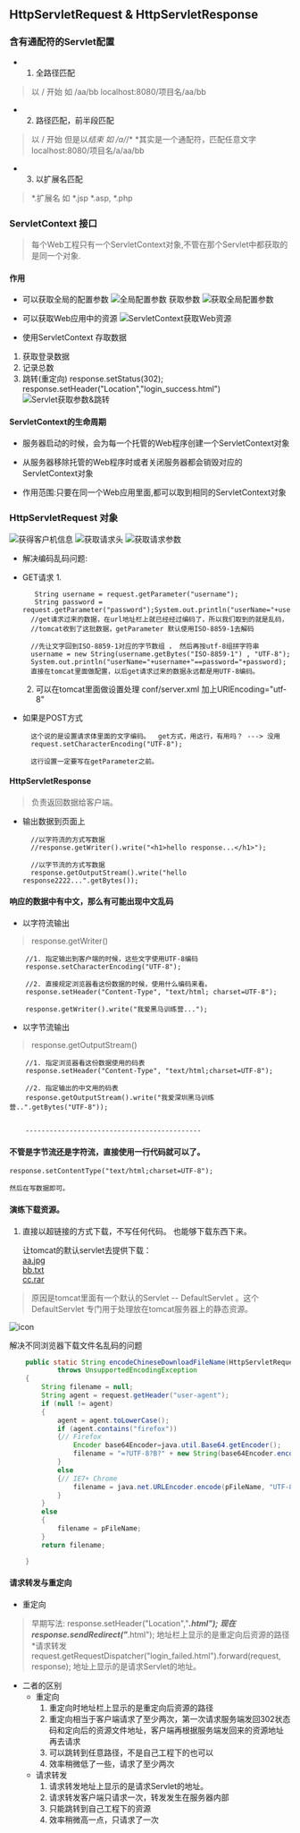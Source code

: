 ## HttpServletRequest & HttpServletResponse

### 含有通配符的Servlet配置
* 1. 全路径匹配
> 以 / 开始  如 /aa/bb
> localhost:8080/项目名/aa/bb
* 2. 路径匹配，前半段匹配
> 以 / 开始  但是以*结束 如 /a/*/*
>*其实是一个通配符，匹配任意文字
>localhost:8080/项目名/a/aa/bb
* 3. 以扩展名匹配
>*.扩展名  如 *.jsp  *.asp, *.php

### ServletContext 接口
> 每个Web工程只有一个ServletContext对象,不管在那个Servlet中都获取的是同一个对象.

#### 作用
* 可以获取全局的配置参数
![全局配置参数](全局配置参数.jpg)
获取参数
![获取全局配置参数](获取全局配置参数.jpg)
* 可以获取Web应用中的资源
![ServletContext获取Web资源](ServletContext获取Web资源.jpg)

* 使用ServletContext 存取数据
1. 获取登录数据
2. 记录总数
3. 跳转(重定向)
response.setStatus(302);
response.setHeader("Location","login_success.html")
![Servlet获取参数&跳转](Servlet获取参数&跳转.jpg)

#### ServletContext的生命周期
* 服务器启动的时候，会为每一个托管的Web程序创建一个ServletContext对象
* 从服务器移除托管的Web程序时或者关闭服务器都会销毁对应的ServletContext对象

* 作用范围:只要在同一个Web应用里面,都可以取到相同的ServletContext对象

### HttpServletRequest 对象
![获得客户机信息](获得客户机信息.jpg)
![获取请求头](获取请求头.jpg)
![获取请求参数](获取请求参数.jpg)

* 解决编码乱码问题:
* GET请求
    1.

         String username = request.getParameter("username");
		 String password = request.getParameter("password");System.out.println("userName="+username+"==password="+password);
		//get请求过来的数据，在url地址栏上就已经经过编码了，所以我们取到的就是乱码，
		//tomcat收到了这批数据，getParameter 默认使用ISO-8859-1去解码
			
		//先让文字回到ISO-8859-1对应的字节数组 ， 然后再按utf-8组拼字符串
		username = new String(username.getBytes("ISO-8859-1") , "UTF-8");
		System.out.println("userName="+username+"==password="+password);
		直接在tomcat里面做配置，以后get请求过来的数据永远都是用UTF-8编码。 
	

    2. 可以在tomcat里面做设置处理 conf/server.xml 加上URIEncoding="utf-8"
 
	     <Connector connectionTimeout="20000" port="8080" protocol="HTTP/1.1" redirectPort="8443" URIEncoding="UTF-8"/>


* 如果是POST方式

		这个说的是设置请求体里面的文字编码。  get方式，用这行，有用吗？ ---> 没用
		request.setCharacterEncoding("UTF-8");
	
		这行设置一定要写在getParameter之前。

#### HttpServletResponse
> 负责返回数据给客户端。 

* 输出数据到页面上


		//以字符流的方式写数据	
		//response.getWriter().write("<h1>hello response...</h1>");
		
		//以字节流的方式写数据 
		response.getOutputStream().write("hello response2222...".getBytes());


#### 响应的数据中有中文，那么有可能出现中文乱码

* 以字符流输出

> response.getWriter()


		//1. 指定输出到客户端的时候，这些文字使用UTF-8编码
		response.setCharacterEncoding("UTF-8");
		
		//2. 直接规定浏览器看这份数据的时候，使用什么编码来看。
		response.setHeader("Content-Type", "text/html; charset=UTF-8");
		
		response.getWriter().write("我爱黑马训练营...");



* 以字节流输出 

> response.getOutputStream()


	
		
		//1. 指定浏览器看这份数据使用的码表
		response.setHeader("Content-Type", "text/html;charset=UTF-8");
		
		//2. 指定输出的中文用的码表
		response.getOutputStream().write("我爱深圳黑马训练营..".getBytes("UTF-8"));


		--------------------------------------------

#### 不管是字节流还是字符流，直接使用一行代码就可以了。

	response.setContentType("text/html;charset=UTF-8");

	然后在写数据即可。


#### 演练下载资源。

1. 直接以超链接的方式下载，不写任何代码。 也能够下载东西下来。 


	让tomcat的默认servlet去提供下载：<br>
	<a href="download/aa.jpg">aa.jpg</a><br>
	<a href="download/bb.txt">bb.txt</a><br>
	<a href="download/cc.rar">cc.rar</a><br>

> 原因是tomcat里面有一个默认的Servlet -- DefaultServlet 。这个DefaultServlet 专门用于处理放在tomcat服务器上的静态资源。

![icon](文件下载.png)

解决不同浏览器下载文件名乱码的问题
```java
	public static String encodeChineseDownloadFileName(HttpServletRequest request, String pFileName)
			throws UnsupportedEncodingException
	{
		String filename = null;
		String agent = request.getHeader("user-agent");
		if (null != agent)
		{
			agent = agent.toLowerCase();
			if (agent.contains("firefox"))
			{// Firefox
				Encoder base64Encoder=java.util.Base64.getEncoder();
				filename = "=?UTF-8?B?" + new String(base64Encoder.encode(pFileName.getBytes("UTF-8"))) + "?=";
			}
			else
			{// IE7+ Chrome
				filename = java.net.URLEncoder.encode(pFileName, "UTF-8");
			}
		}
		else
		{
			filename = pFileName;
		}
		return filename;

	}
```
#### 请求转发与重定向
* 重定向
>早期写法:
>response.setHeader("Location","***.html");
>现在
>response.sendRedirect("***.html");
地址栏上显示的是重定向后资源的路径
*请求转发
>request.getRequestDispatcher("login_failed.html").forward(request, response);
>地址上显示的是请求Servlet的地址。

* 二者的区别
	+ 重定向
		1. 重定向时地址栏上显示的是重定向后资源的路径
		2. 重定向相当于客户端请求了至少两次，第一次请求服务端发回302状态码和定向后的资源文件地址，客户端再根据服务端发回来的资源地址再去请求
		3. 可以跳转到任意路径，不是自己工程下的也可以
		4. 效率稍微低了一些，请求了至少两次
	+ 请求转发
		1. 请求转发地址上显示的是请求Servlet的地址。
		2. 请求转发客户端只请求一次，转发发生在服务器内部
		3. 只能跳转到自己工程下的资源
		4. 效率稍微高一点，只请求了一次